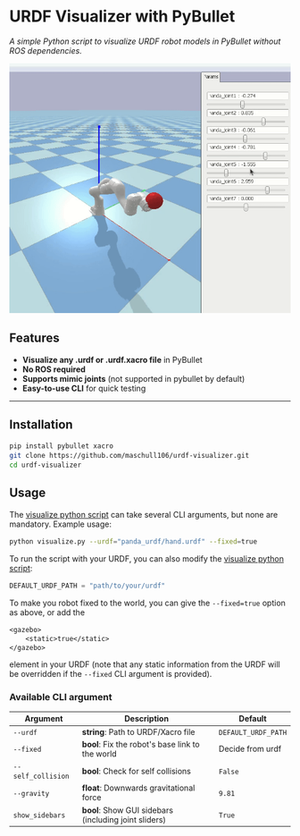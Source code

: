 # URDF Visualizer with PyBullet
*A simple Python script to visualize URDF robot models in PyBullet without ROS dependencies.*

![Demo GIF](assets/urdf-visualiazer-demo.gif)

## Features
- **Visualize any .urdf or .urdf.xacro file** in PyBullet
- **No ROS required**
- **Supports mimic joints** (not supported in pybullet by default)
- **Easy-to-use CLI** for quick testing
<!-- - **Supports parameter tuning** (gravity, camera view, etc.) -->

---

## Installation
```bash
pip install pybullet xacro
git clone https://github.com/maschull106/urdf-visualizer.git
cd urdf-visualizer
```

## Usage
The [visualize python script](https://github.com/maschull106/urdf-visualizer/blob/main/visualize.py)
can take several CLI arguments, but none are mandatory.
Example usage:
```bash
python visualize.py --urdf="panda_urdf/hand.urdf" --fixed=true
```
To run the script with your URDF, you can also modify the [visualize python script](https://github.com/maschull106/urdf-visualizer/blob/main/visualize.py):
```py
DEFAULT_URDF_PATH = "path/to/your/urdf"
```

To make you robot fixed to the world, you can give the `--fixed=true` option as above, or add the 
```xacro
<gazebo>
    <static>true</static>
</gazebo>
```
element in your URDF (note that any static information from the URDF will be overridden if the `--fixed` CLI argument is provided).

### Available CLI argument

| Argument          | Description                                           | Default               |
|-------------------|-------------------------------------------------------|-----------------------|
| `--urdf`          | **string**: Path to URDF/Xacro file                   | `DEFAULT_URDF_PATH`   |
| `--fixed`         | **bool**: Fix the robot's base link to the world      | Decide from urdf      |
| `--self_collision`| **bool**: Check for self collisions                   | `False`               |
| `--gravity`       | **float**: Downwards gravitational force              | `9.81`                |
| `show_sidebars`   | **bool**: Show GUI sidebars (including joint sliders) | `True`                |
